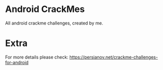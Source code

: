 # Android CrackMes
All android crackme challenges, created by me.

# Extra
For more details please check: https://persianov.net/crackme-challenges-for-android
